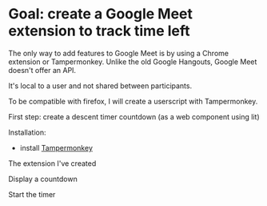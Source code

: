 # Goal: create a Google Meet extension to track time left

The only way to add features to Google Meet is by using a Chrome extension or Tampermonkey.
Unlike the old Google Hangouts, Google Meet doesn't offer an API.

It's local to a user and not shared between participants.

To be compatible with firefox, I will create a userscript with Tampermonkey.

First step: create a descent timer countdown (as a web component using lit)


Installation:
 * install [Tampermonkey](https://www.tampermonkey.net/)



The extension I've created 

Display a countdown

Start the timer 

